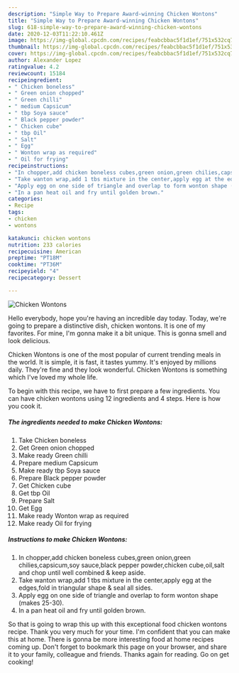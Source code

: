 ```yaml
---
description: "Simple Way to Prepare Award-winning Chicken Wontons"
title: "Simple Way to Prepare Award-winning Chicken Wontons"
slug: 618-simple-way-to-prepare-award-winning-chicken-wontons
date: 2020-12-03T11:22:10.461Z
image: https://img-global.cpcdn.com/recipes/feabcbbac5f1d1ef/751x532cq70/chicken-wontons-recipe-main-photo.jpg
thumbnail: https://img-global.cpcdn.com/recipes/feabcbbac5f1d1ef/751x532cq70/chicken-wontons-recipe-main-photo.jpg
cover: https://img-global.cpcdn.com/recipes/feabcbbac5f1d1ef/751x532cq70/chicken-wontons-recipe-main-photo.jpg
author: Alexander Lopez
ratingvalue: 4.2
reviewcount: 15184
recipeingredient:
- " Chicken boneless"
- " Green onion chopped"
- " Green chilli"
- " medium Capsicum"
- " tbp Soya sauce"
- " Black pepper powder"
- " Chicken cube"
- " tbp Oil"
- " Salt"
- " Egg"
- " Wonton wrap as required"
- " Oil for frying"
recipeinstructions:
- "In chopper,add chicken boneless cubes,green onion,green chilies,capsicum,soy sauce,black pepper powder,chicken cube,oil,salt and chop until well combined &amp; keep aside."
- "Take wanton wrap,add 1 tbs mixture in the center,apply egg at the edges,fold in triangular shape &amp; seal all sides."
- "Apply egg on one side of triangle and overlap to form wonton shape (makes 25-30)."
- "In a pan heat oil and fry until golden brown."
categories:
- Recipe
tags:
- chicken
- wontons

katakunci: chicken wontons 
nutrition: 233 calories
recipecuisine: American
preptime: "PT18M"
cooktime: "PT36M"
recipeyield: "4"
recipecategory: Dessert

---
```



![Chicken Wontons](https://img-global.cpcdn.com/recipes/feabcbbac5f1d1ef/751x532cq70/chicken-wontons-recipe-main-photo.jpg)

Hello everybody, hope you're having an incredible day today. Today, we're going to prepare a distinctive dish, chicken wontons. It is one of my favorites. For mine, I'm gonna make it a bit unique. This is gonna smell and look delicious.



Chicken Wontons is one of the most popular of current trending meals in the world. It is simple, it is fast, it tastes yummy. It's enjoyed by millions daily. They're fine and they look wonderful. Chicken Wontons is something which I've loved my whole life.


To begin with this recipe, we have to first prepare a few ingredients. You can have chicken wontons using 12 ingredients and 4 steps. Here is how you cook it.

<!--inarticleads1-->

##### The ingredients needed to make Chicken Wontons:

1. Take  Chicken boneless
1. Get  Green onion chopped
1. Make ready  Green chilli
1. Prepare  medium Capsicum
1. Make ready  tbp Soya sauce
1. Prepare  Black pepper powder
1. Get  Chicken cube
1. Get  tbp Oil
1. Prepare  Salt
1. Get  Egg
1. Make ready  Wonton wrap as required
1. Make ready  Oil for frying




<!--inarticleads2-->

##### Instructions to make Chicken Wontons:

1. In chopper,add chicken boneless cubes,green onion,green chilies,capsicum,soy sauce,black pepper powder,chicken cube,oil,salt and chop until well combined &amp; keep aside.
1. Take wanton wrap,add 1 tbs mixture in the center,apply egg at the edges,fold in triangular shape &amp; seal all sides.
1. Apply egg on one side of triangle and overlap to form wonton shape (makes 25-30).
1. In a pan heat oil and fry until golden brown.




So that is going to wrap this up with this exceptional food chicken wontons recipe. Thank you very much for your time. I'm confident that you can make this at home. There is gonna be more interesting food at home recipes coming up. Don't forget to bookmark this page on your browser, and share it to your family, colleague and friends. Thanks again for reading. Go on get cooking!
